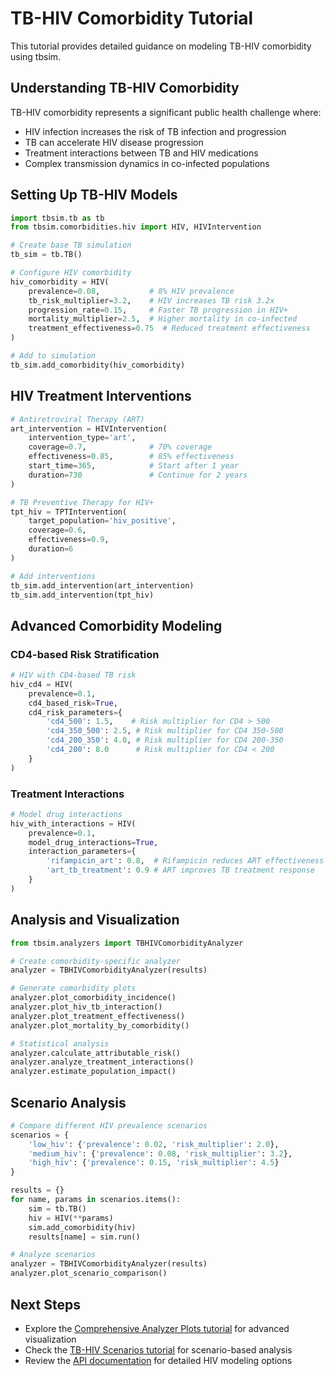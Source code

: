 # TB-HIV Comorbidity Tutorial

This tutorial provides detailed guidance on modeling TB-HIV comorbidity using tbsim.

## Understanding TB-HIV Comorbidity

TB-HIV comorbidity represents a significant public health challenge where:

- HIV infection increases the risk of TB infection and progression
- TB can accelerate HIV disease progression
- Treatment interactions between TB and HIV medications
- Complex transmission dynamics in co-infected populations

## Setting Up TB-HIV Models

```python
import tbsim.tb as tb
from tbsim.comorbidities.hiv import HIV, HIVIntervention

# Create base TB simulation
tb_sim = tb.TB()

# Configure HIV comorbidity
hiv_comorbidity = HIV(
    prevalence=0.08,           # 8% HIV prevalence
    tb_risk_multiplier=3.2,    # HIV increases TB risk 3.2x
    progression_rate=0.15,     # Faster TB progression in HIV+
    mortality_multiplier=2.5,  # Higher mortality in co-infected
    treatment_effectiveness=0.75  # Reduced treatment effectiveness
)

# Add to simulation
tb_sim.add_comorbidity(hiv_comorbidity)
```

## HIV Treatment Interventions

```python
# Antiretroviral Therapy (ART)
art_intervention = HIVIntervention(
    intervention_type='art',
    coverage=0.7,              # 70% coverage
    effectiveness=0.85,        # 85% effectiveness
    start_time=365,            # Start after 1 year
    duration=730               # Continue for 2 years
)

# TB Preventive Therapy for HIV+
tpt_hiv = TPTIntervention(
    target_population='hiv_positive',
    coverage=0.6,
    effectiveness=0.9,
    duration=6
)

# Add interventions
tb_sim.add_intervention(art_intervention)
tb_sim.add_intervention(tpt_hiv)
```

## Advanced Comorbidity Modeling

### CD4-based Risk Stratification

```python
# HIV with CD4-based TB risk
hiv_cd4 = HIV(
    prevalence=0.1,
    cd4_based_risk=True,
    cd4_risk_parameters={
        'cd4_500': 1.5,    # Risk multiplier for CD4 > 500
        'cd4_350_500': 2.5, # Risk multiplier for CD4 350-500
        'cd4_200_350': 4.0, # Risk multiplier for CD4 200-350
        'cd4_200': 8.0      # Risk multiplier for CD4 < 200
    }
)
```

### Treatment Interactions

```python
# Model drug interactions
hiv_with_interactions = HIV(
    prevalence=0.1,
    model_drug_interactions=True,
    interaction_parameters={
        'rifampicin_art': 0.8,  # Rifampicin reduces ART effectiveness
        'art_tb_treatment': 0.9 # ART improves TB treatment response
    }
)
```

## Analysis and Visualization

```python
from tbsim.analyzers import TBHIVComorbidityAnalyzer

# Create comorbidity-specific analyzer
analyzer = TBHIVComorbidityAnalyzer(results)

# Generate comorbidity plots
analyzer.plot_comorbidity_incidence()
analyzer.plot_hiv_tb_interaction()
analyzer.plot_treatment_effectiveness()
analyzer.plot_mortality_by_comorbidity()

# Statistical analysis
analyzer.calculate_attributable_risk()
analyzer.analyze_treatment_interactions()
analyzer.estimate_population_impact()
```

## Scenario Analysis

```python
# Compare different HIV prevalence scenarios
scenarios = {
    'low_hiv': {'prevalence': 0.02, 'risk_multiplier': 2.0},
    'medium_hiv': {'prevalence': 0.08, 'risk_multiplier': 3.2},
    'high_hiv': {'prevalence': 0.15, 'risk_multiplier': 4.5}
}

results = {}
for name, params in scenarios.items():
    sim = tb.TB()
    hiv = HIV(**params)
    sim.add_comorbidity(hiv)
    results[name] = sim.run()

# Analyze scenarios
analyzer = TBHIVComorbidityAnalyzer(results)
analyzer.plot_scenario_comparison()
```

## Next Steps

- Explore the [Comprehensive Analyzer Plots tutorial](comprehensive_analyzer_plots_example.md) for advanced visualization
- Check the [TB-HIV Scenarios tutorial](run_tbhiv_scens.md) for scenario-based analysis
- Review the [API documentation](../api/tbsim.comorbidities.hiv.md) for detailed HIV modeling options 